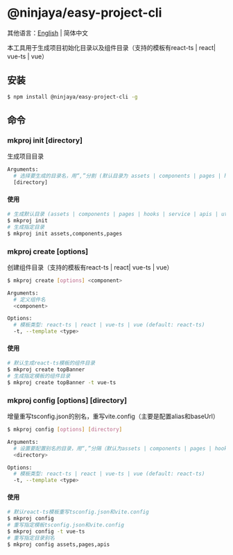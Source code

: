 # @ninjaya/easy-project-cli

其他语言：[English](https://github.com/peizhongli/easy-project-cli/blob/main/README.md) | 简体中文

本工具用于生成项目初始化目录以及组件目录（支持的模板有react-ts | react| vue-ts | vue）

## 安装

```bash
$ npm install @ninjaya/easy-project-cli -g
```

## 命令

### mkproj init [directory]

生成项目目录

```bash
Arguments:
  # 选择要生成的目录名，用“,”分割 (默认目录为 assets | components | pages | hooks | service | apis | utils | router)
  [directory]
```
#### 使用

```bash
# 生成默认目录 (assets | components | pages | hooks | service | apis | utils | router)
$ mkproj init
# 生成指定目录
$ mkproj init assets,components,pages
```



### mkproj create [options] <component>

创建组件目录（支持的模板有react-ts | react| vue-ts | vue）

```bash
$ mkproj create [options] <component>
```

```bash
Arguments: 
  # 定义组件名
  <component>

Options: 
  # 模板类型: react-ts | react | vue-ts | vue (default: react-ts)
  -t, --template <type>
```

#### 使用
```bash
# 默认生成react-ts模板的组件目录
$ mkproj create topBanner
# 生成指定模板的组件目录
$ mkproj create topBanner -t vue-ts
```

### mkproj config [options] [directory]

增量重写tsconfig.json的别名，重写vite.config（主要是配置alias和baseUrl）

```bash
$ mkproj config [options] [directory]
```

```bash
Arguments: 
  # 设置要配置别名的目录，用“,”分隔（默认为assets | components | pages | hooks | service | apis | utils）
  <directory>

Options: 
  # 模板类型: react-ts | react | vue-ts | vue (default: react-ts)
  -t, --template <type>
```
#### 使用
```bash
# 默认react-ts模板重写tsconfig.json和vite.config
$ mkproj config
# 重写指定模板tsconfig.json和vite.config
$ mkproj config -t vue-ts
# 重写指定目录别名
$ mkproj config assets,pages,apis
```
